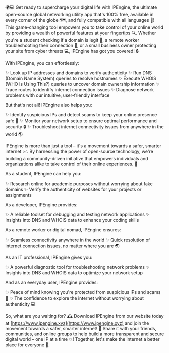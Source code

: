🌍💻 Get ready to supercharge your digital life with IPEngine, the ultimate open-source global networking utility app that's 100% free, available in every corner of the globe 🗺️, and fully compatible with all languages 💬! This game-changing tool empowers you to take control of your online world by providing a wealth of powerful features at your fingertips 🔍. Whether you're a student checking if a domain is legit 👀, a remote worker troubleshooting their connection 🚀, or a small business owner protecting your site from cyber threats 💻, IPEngine has got you covered! 🔒

With IPEngine, you can effortlessly:

✨ Look up IP addresses and domains to verify authenticity
✨ Run DNS (Domain Name System) queries to resolve hostnames
✨ Execute WHOIS (WHO Is Using This?) queries to uncover domain ownership information
✨ Trace routes to identify internet connection issues
✨ Diagnose network problems with our intuitive, user-friendly interface

But that's not all! IPEngine also helps you:

✨ Identify suspicious IPs and detect scams to keep your online presence safe 🚫
✨ Monitor your network setup to ensure optimal performance and security 🔒
✨ Troubleshoot internet connectivity issues from anywhere in the world 🌎

IPEngine is more than just a tool – it's a movement towards a safer, smarter internet 📈. By harnessing the power of open-source technology, we're building a community-driven initiative that empowers individuals and organizations alike to take control of their online experiences. 💪

As a student, IPEngine can help you:

✨ Research online for academic purposes without worrying about fake domains
✨ Verify the authenticity of websites for your projects or assignments

As a developer, IPEngine provides:

✨ A reliable toolset for debugging and testing network applications
✨ Insights into DNS and WHOIS data to enhance your coding skills

As a remote worker or digital nomad, IPEngine ensures:

✨ Seamless connectivity anywhere in the world
✨ Quick resolution of internet connection issues, no matter where you are 🌏

As an IT professional, IPEngine gives you:

✨ A powerful diagnostic tool for troubleshooting network problems
✨ Insights into DNS and WHOIS data to optimize your network setup

And as an everyday user, IPEngine provides:

✨ Peace of mind knowing you're protected from suspicious IPs and scams 🚫
✨ The confidence to explore the internet without worrying about authenticity 💻

So, what are you waiting for? 🕰️ Download IPEngine from our website today at [https://www.ipengine.xyz](https://www.ipengine.xyz) and join the movement towards a safer, smarter internet! 🚀 Share it with your friends, communities, and online groups to help build a more transparent and secure digital world – one IP at a time 💥! Together, let's make the internet a better place for everyone 🌈.